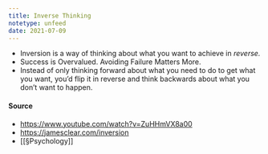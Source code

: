 ```yaml
---
title: Inverse Thinking
notetype: unfeed
date: 2021-07-09
---
```


- Inversion is a way of thinking about what you want to achieve in _reverse._
- Success is Overvalued. Avoiding Failure Matters More.
- Instead of only thinking forward about what you need to do to get what you want, you’d flip it in reverse and think backwards about what you don’t want to happen. 

#### Source
- https://www.youtube.com/watch?v=ZuHHmVX8a00
- https://jamesclear.com/inversion
- [[§Psychology]]